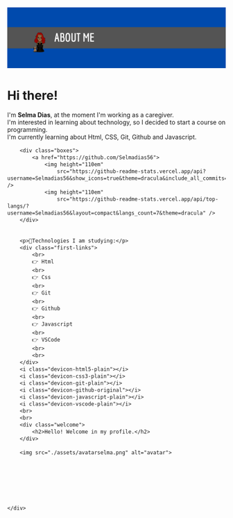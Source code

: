 <!DOCTYPE html>
<html lang="pt-br">

<head>
    <meta charset="UTF-8">
    <meta http-equiv="X-UA-Compatible" content="IE=edge">
    <meta name="viewport" content="width=device-width, initial-scale=1.0">
    <link rel="stylesheet" href="styles.css">
    <link rel="stylesheet" href="https://cdn.jsdelivr.net/gh/devicons/devicon@v2.14.0/devicon.min.css">
    <link rel="stylesheet" href="https://cdn.jsdelivr.net/gh/devicons/devicon@v2.14.0/devicon.min.css">
    <link rel="stylesheet" href="https://cdn.jsdelivr.net/gh/devicons/devicon@v2.14.0/devicon.min.css">
    <link rel="stylesheet" href="https://cdn.jsdelivr.net/gh/devicons/devicon@v2.14.0/devicon.min.css">
    <link rel="stylesheet" href="https://cdn.jsdelivr.net/gh/devicons/devicon@v2.14.0/devicon.min.css">
    <link rel="stylesheet" href="https://cdn.jsdelivr.net/gh/devicons/devicon@v2.14.0/devicon.min.css">
    <title>Aboutme</title>
</head>

<body>
    <h1>
        <img src="./assets/newabout.png" alt="banner-aboutme">
    </h1>
    <div class="container">
        <h1>Hi there!</h1>
        <p paragraph="first-paragraph">I'm <strong>Selma Dias</strong>, at the moment I'm working as a caregiver.
            <br>
            I'm interested in learning about technology, so I decided to start a course on programming.
            <br>
            I'm currently learning about Html, CSS, Git, Github and Javascript.
            <br>
        </p>

        <div class="boxes">
            <a href="https://github.com/Selmadias56">
                <img height="110em"
                    src="https://github-readme-stats.vercel.app/api?username=Selmadias56&show_icons=true&theme=dracula&include_all_commits=true&count_private=true" />
                <img height="110em"
                    src="https://github-readme-stats.vercel.app/api/top-langs/?username=Selmadias56&layout=compact&langs_count=7&theme=dracula" />
        </div>


        <p>🚀Technologies I am studying:</p>
        <div class="first-links">
            <br>
            👉 Html
            <br>
            👉 Css
            <br>
            👉 Git
            <br>
            👉 Github
            <br>
            👉 Javascript
            <br>
            👉 VSCode
            <br>
            <br>
        </div>
        <i class="devicon-html5-plain"></i>
        <i class="devicon-css3-plain"></i>
        <i class="devicon-git-plain"></i>
        <i class="devicon-github-original"></i>
        <i class="devicon-javascript-plain"></i>
        <i class="devicon-vscode-plain"></i>
        <br>
        <br>
        <div class="welcome">
            <h2>Hello! Welcome in my profile.</h2>
        </div>

        <img src="./assets/avatarselma.png" alt="avatar">







    </div>

</body>

</html>
 
